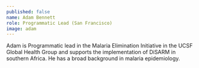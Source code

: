 ```yaml
---
published: false
name: Adam Bennett
role: Programmatic Lead (San Francisco)
image: adam
---
```

Adam is Programmatic lead in the Malaria Elimination Initiative in the UCSF Global Health Group and supports the implementation of DiSARM in southern Africa. He has a broad background in malaria epidemiology.